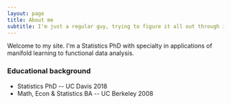 ```yaml
---
layout: page
title: About me
subtitle: I'm just a regular guy, trying to figure it all out through incisive data analysis!
---
```


Welcome to my site. I'm a Statistics PhD with specialty in applications of manifold learning to functional data analysis. 

### Educational background

* Statistics PhD -- UC Davis 2018
* Math, Econ & Statistics BA -- UC Berkeley 2008
